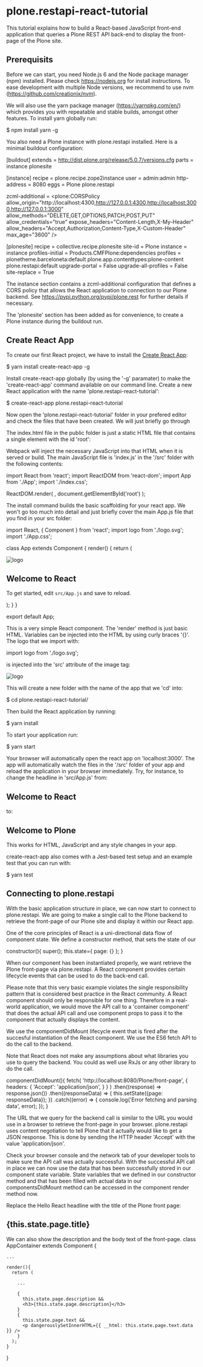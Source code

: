 plone.restapi-react-tutorial
============================

This tutorial explains how to build a React-based JavaScript front-end application that queries a Plone REST API back-end to display the front-page of the Plone site.

Prerequisits
------------

Before we can start, you need Node.js 6 and the Node package manager (npm) installed. Please check https://nodejs.org for install instructions.
To ease development with multiple Node versions, we recommend to use nvm (https://github.com/creationix/nvm).

We will also use the yarn package manager (https://yarnpkg.com/en/) which provides you with repeatable and stable builds, amongst other features. To install yarn globally run:

  $ npm install yarn -g

You also need a Plone instance with plone.restapi installed. Here is a minimal buildout configuration:

  [buildout]
  extends = http://dist.plone.org/release/5.0.7/versions.cfg
  parts = instance
          plonesite

  [instance]
  recipe = plone.recipe.zope2instance
  user = admin:admin
  http-address = 8080
  eggs =
      Plone
      plone.restapi

  zcml-additional =
    <configure xmlns="http://namespaces.zope.org/zope"
              xmlns:plone="http://namespaces.plone.org/plone">
    <plone:CORSPolicy
      allow_origin="http://localhost:4300,http://127.0.0.1:4300,http://localhost:3000,http://127.0.0.1:3000"
      allow_methods="DELETE,GET,OPTIONS,PATCH,POST,PUT"
      allow_credentials="true"
      expose_headers="Content-Length,X-My-Header"
      allow_headers="Accept,Authorization,Content-Type,X-Custom-Header"
      max_age="3600"
      />
    </configure>

  [plonesite]
  recipe = collective.recipe.plonesite
  site-id = Plone
  instance = instance
  profiles-initial = Products.CMFPlone:dependencies
  profiles =
      plonetheme.barceloneta:default
      plone.app.contenttypes:plone-content
      plone.restapi:default
  upgrade-portal = False
  upgrade-all-profiles = False
  site-replace = True

The instance section contains a zcml-additional configuration that defines a CORS policy that allows the React application  to connection to our Plone backend. See https://pypi.python.org/pypi/plone.rest for further details if necessary.

The 'plonesite' section has been added as for convenience, to create a Plone instance during the buildout run.


Create React App
----------------

To create our first React project, we have to install the [Create React App](https://github.com/facebookincubator/create-react-app):

  $ yarn install create-react-app -g

Install create-react-app globally (by using the '-g' paramater) to make the 'create-react-app' command available on our command line.
Create a new React application with the name 'plone.restapi-react-tutorial':

  $ create-react-app plone.restapi-react-tutorial

Now open the 'plone.restapi-react-tutorial' folder in your prefered editor and check the files that have been created. We will just briefly go through 

The index.html file in the public folder is just a static HTML file that contains a single element with the id 'root':

<div id="root"></div>

Webpack will inject the necessary JavaScript into that HTML when it is served or build.
The main JavaScript file is 'index.js' in the '/src' folder with the following contents:

  import React from 'react';
  import ReactDOM from 'react-dom';
  import App from './App';
  import './index.css';

  ReactDOM.render(
    <App />,
    document.getElementById('root')
  );

The install command builds the basic scaffolding for your react app. We won't go too much into detail and just briefly cover the main App.js file that you find in your src folder:

  import React, { Component } from 'react';
  import logo from './logo.svg';
  import './App.css';

  class App extends Component {
    render() {
      return (
        <div className="App">
          <div className="App-header">
            <img src={logo} className="App-logo" alt="logo" />
            <h2>Welcome to React</h2>
          </div>
          <p className="App-intro">
            To get started, edit <code>src/App.js</code> and save to reload.
          </p>
        </div>
      );
    }
  }

  export default App;

This is a very simple React component. The 'render' method is just basic HTML. Variables can be injected into the HTML by using curly braces '{}'. The logo that we import with:

  import logo from './logo.svg';

is injected into the 'src' attribute of the image tag:

  <img src={logo} className="App-logo" alt="logo" />

This will create a new folder with the name of the app that we 'cd' into:

  $ cd plone.restapi-react-tutorial/

Then build the React application by running:

  $ yarn install

To start your application run:

  $ yarn start

Your browser will automatically open the react app on 'localhost:3000'. 
The app will automatically watch the files in the '/src' folder of your app and reload the application in your browser immediately.
Try, for instance, to change the headline in 'src/App.js' from:

  <h2>Welcome to React</h2>

to:

  <h2>Welcome to Plone</h2>

This works for HTML, JavaScript and any style changes in your app.

create-react-app also comes with a Jest-based test setup and an example test that you can run with:

  $ yarn test


Connecting to plone.restapi
---------------------------

With the basic application structure in place, we can now start to connect to plone.restapi. 
We are going to make a single call to the Plone backend to retrieve the front-page of our Plone site and display it within our React app.

One of the core principles of React is a uni-directional data flow of component state. We define a constructor method, that sets the state of our

  constructor(){
    super();
    this.state={
      page: {}
    };
  }

When our component has been instantiated properly, we want retrieve the Plone front-page via plone.restapi. A React component provides certain lifecycle events that can be used to do the back-end call.

Please note that this very basic example violates the single responsibility pattern that is considered best practice in the React community. A React component should only be responsible for one thing. Therefore in a real-world application, we would move the API call to a 'container component' that does the actual API call and use component props to pass it to the component that actually displays the content.

We use the componentDidMount lifecycle event that is fired after the succesful instantiation of the React component. We use the ES6 fetch API to do the call to the backend. 

Note that React does not make any assumptions about what libraries you use to query the backend. You could as well use RxJs or any other library to do the call.

  componentDidMount(){
    fetch(
      'http://localhost:8080/Plone/front-page', 
      {
        headers: {
          'Accept': 'application/json',
        }
      }
    )
    .then((response) => response.json())
    .then((responseData) => {
      this.setState({page: responseData});
    })
    .catch((error) => {
      console.log('Error fetching and parsing data', error);
    });
  }

The URL that we query for the backend call is similar to the URL you would use in a browser to retrieve the front-page in your browser. plone.restapi uses content negotiation to tell Plone that it actually would like to get a JSON response. This is done by sending the HTTP header 'Accept' with the value 'application/json'.

Check your browser console and the network tab of your developer tools to make sure the API call was actually successful.
With the successful API call in place we can now use the data that has been successfully stored in our component state variable.
State variables that we defined in our constructor method and that has been filled with actual data in our componentsDidMount method can be accessed in the component render method now.

Replace the Hello React headline with the title of the Plone front page:

<h2>{this.state.page.title}</h2>

We can also show the description and the body text of the front-page.
  class AppContainer extends Component {

    ...

    render(){
      return (

        ...

        {
          this.state.page.description &&
          <h3>{this.state.page.description}</h3>
        }
        {
          this.state.page.text &&
          <p dangerouslySetInnerHTML={{ __html: this.state.page.text.data }} />
        }
      );
    }
  }
